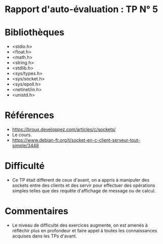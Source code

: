# Rapport d'auto-évaluation : TP N° 5 
# Bibliothèques
* <stdio.h>
* <float.h>
* <math.h>
* <string.h>
* <stdlib.h>
* <sys/types.h> 
* <sys/socket.h>
* <sys/epoll.h>
* <netinet/in.h>
* <unistd.h>

# Références

* https://broux.developpez.com/articles/c/sockets/
* Le cours.
* https://www.debian-fr.org/t/socket-en-c-client-serveur-tout-simple/3448


# Difficulté

* Ce TP était different de ceux d'avant, on a appris à manipuler des sockets entre des clients et des servir pour effectuer des opérations simples telles que des requête d'affichage de message ou de calcul.


# Commentaires

* Le niveau de difficulté des exercices augmente, on est amenés à réfléchir plus en profondeur et faire appel à toutes les connaissances acquises dans les TPs d'avant.
